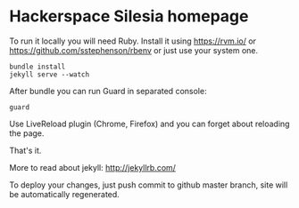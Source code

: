 # Hackerspace Silesia homepage

To run it locally you will need Ruby.
Install it using https://rvm.io/ or https://github.com/sstephenson/rbenv or just use your system one.

```
bundle install
jekyll serve --watch
```

After bundle you can run Guard in separated console:
```
guard
```

Use LiveReload plugin (Chrome, Firefox) and you can forget about reloading the page.

That's it.

More to read about jekyll: http://jekyllrb.com/

To deploy your changes, just push commit to github master branch, site will be automatically regenerated.
